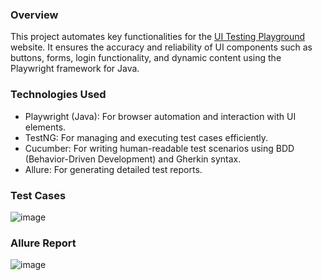 ### **Overview**
This project automates key functionalities for the [UI Testing Playground](http://www.uitestingplayground.com/) website. It ensures the accuracy and reliability of UI components such as buttons, forms, login functionality, and dynamic content using the Playwright framework for Java.

### **Technologies Used**
- Playwright (Java): For browser automation and interaction with UI elements.
- TestNG: For managing and executing test cases efficiently.
- Cucumber: For writing human-readable test scenarios using BDD (Behavior-Driven Development) and Gherkin syntax.
- Allure: For generating detailed test reports.

### **Test Cases**
![image](https://github.com/user-attachments/assets/3b2e0e08-7373-463e-8e9d-e4ea4c0505be)

### **Allure Report**
![image](https://github.com/user-attachments/assets/d51ba8fc-28bf-4f1b-bcc2-f72cfecd74cd)


